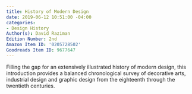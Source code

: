 ```yaml
---
title: History of Modern Design
date: 2019-06-12 10:51:00 -04:00
categories:
- Design History
Author(s): David Raziman
Edition Number: 2nd
Amazon Item ID: '0205728502'
Goodreads Item ID: 9677647
---
```


Filling the gap for an extensively illustrated history of modern design, this introduction provides a balanced chronological survey of decorative arts, industrial design and graphic design from the eighteenth through the twentieth centuries.